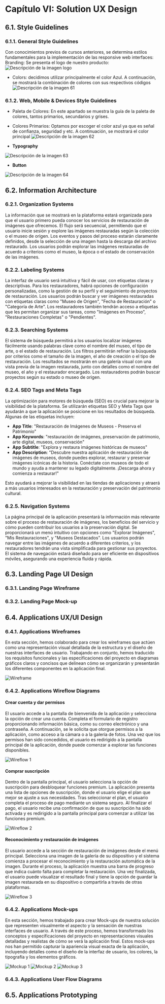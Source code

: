# Capítulo VI: Solution UX Design

## 6.1. Style Guidelines

### 6.1.1. General Style Guidelines

Con conocimientos previos de cursos anteriores, se determina estilos fundamentales para la implementación de las responsive web interfaces: Branding: Se presenta el logo de nuestro producto:
![Descripción de la imagen logo](https://github.com/ImagIA-2024-02/Report/blob/main/Recursos/imagenes/logo.png?raw=true)

- Colors: decidimos utilizar principalmente el color Azul. A continuación, se mostrará la combinación de colores con sus respectivos códigos
  ![Descripción de la imagen 61](https://github.com/ImagIA-2024-02/Report/blob/main/Recursos/imagenes/61.png?raw=true)

### 6.1.2. Web, Mobile & Devices Style Guidelines

- Paleta de Colores: En este apartado se muestra la guía de la paleta de colores, tantos primarios, secundarios y grises.
- Colores Primarios: Optamos por escoger el color azul ya que es señal de confianza, seguridad y etc. A continuación, se mostrará el color principal
  ![Descripción de la imagen 62](https://github.com/ImagIA-2024-02/Report/blob/main/Recursos/imagenes/62.png?raw=true)

- **Typography**

![Descripción de la imagen 63](https://github.com/ImagIA-2024-02/Report/blob/main/Recursos/imagenes/63.png?raw=true)

- **Button**

![Descripción de la imagen 64](https://github.com/ImagIA-2024-02/Report/blob/main/Recursos/imagenes/64.png?raw=true)

## 6.2. Information Architecture

### 6.2.1. Organization Systems

La información que se mostrará en la plataforma estará organizada para que el usuario primero pueda conocer los servicios de restauración de imágenes que ofrecemos. El flujo será secuencial, permitiendo que el usuario inicie sesión y explore las imágenes restauradas según la colección o el museo de origen. Los eventos y pasos del proceso estarán claramente definidos, desde la selección de una imagen hasta la descarga del archivo restaurado. Los usuarios podrán explorar las imágenes restauradas de acuerdo a criterios como el museo, la época o el estado de conservación de las imágenes.

### 6.2.2. Labeling Systems

La interfaz de usuario será intuitiva y fácil de usar, con etiquetas claras y descriptivas. Para los restauradores, habrá opciones de configuración personalizadas, como la gestión de su perfil y el seguimiento de proyectos de restauración. Los usuarios podrán buscar y ver imágenes restauradas con etiquetas claras como "Museo de Origen", "Fecha de Restauración" o "Categoría de Arte". Los restauradores también tendrán acceso a etiquetas que les permitan organizar sus tareas, como "Imágenes en Proceso", "Restauraciones Completas" o "Pendientes".

### 6.2.3. Searching Systems

El sistema de búsqueda permitirá a los usuarios localizar imágenes fácilmente usando palabras clave como el nombre del museo, el tipo de arte, o el estado de restauración. Los filtros permitirán refinar la búsqueda por criterios como el tamaño de la imagen, el año de creación o el tipo de restauración. Los resultados se mostrarán en una galería visual con una vista previa de la imagen restaurada, junto con detalles como el nombre del museo, el año y el restaurador encargado. Los restauradores podrán buscar proyectos según su estado o museo de origen.

### 6.2.4. SEO Tags and Meta Tags

La optimización para motores de búsqueda (SEO) es crucial para mejorar la visibilidad de la plataforma. Se utilizarán etiquetas SEO y Meta Tags que ayudarán a que la aplicación se posicione en los resultados de búsqueda. Algunas de las etiquetas incluyen:

- **App Title**: "Restauración de Imágenes de Museos - Preserva el Patrimonio"
- **App Keywords**: "restauración de imágenes, preservación de patrimonio, arte digital, museos, conservación"
- **App Subtitle**: "Explora y restaura imágenes históricas de museos"
- **App Description**: "Descubre nuestra aplicación de restauración de imágenes de museos, donde puedes explorar, restaurar y preservar imágenes icónicas de la historia. Conéctate con museos de todo el mundo y ayuda a mantener su legado digitalmente. ¡Descarga ahora y comienza a restaurar!"

Esto ayudará a mejorar la visibilidad en las tiendas de aplicaciones y atraerá a más usuarios interesados en la restauración y preservación del patrimonio cultural.

### 6.2.5. Navigation Systems

La página principal de la aplicación presentará la información más relevante sobre el proceso de restauración de imágenes, los beneficios del servicio y cómo pueden contribuir los usuarios a la preservación digital. Se proporcionará un menú intuitivo con opciones como "Explorar Imágenes", "Mis Restauraciones", y "Museos Destacados". Los usuarios podrán navegar entre las imágenes de acuerdo a diferentes criterios, y los restauradores tendrán una vista simplificada para gestionar sus proyectos. El sistema de navegación estará diseñado para ser eficiente en dispositivos móviles, asegurando una experiencia fluida y rápida.

## 6.3. Landing Page UI Design

### 6.3.1. Landing Page Wireframe

### 6.3.2. Landing Page Mock-up

## 6.4. Applications UX/UI Design

### 6.4.1. Applications Wireframes

En esta sección, hemos colaborado para crear los wireframes que actúen como una representación visual detallada de la estructura y el diseño de nuestras interfaces de usuario. Trabajando en conjunto, hemos traducido los requisitos funcionales y las especificaciones del proyecto en diagramas gráficos claros y concisos que delinean cómo se organizarán y presentarán los diferentes componentes en la aplicación final.

![Wireframe](https://github.com/ImagIA-2024-02/Report/blob/main/Recursos/imagenes/wireframe-app.png?raw=true)

### 6.4.2. Applications Wireflow Diagrams

#### **Crear cuenta y dar permisos**

El usuario accede a la pantalla de bienvenida de la aplicación y selecciona la opción de crear una cuenta. Completa el formulario de registro proporcionando información básica, como su correo electrónico y una contraseña. A continuación, se le solicita que otorgue permisos a la aplicación, como acceso a la cámara o a la galería de fotos. Una vez que los permisos han sido concedidos, el usuario es redirigido a la pantalla principal de la aplicación, donde puede comenzar a explorar las
funciones disponibles.

![Wireflow 1](https://github.com/ImagIA-2024-02/Report/blob/main/Recursos/imagenes/wireflow-1.png?raw=true)

#### **Comprar suscripción**

Dentro de la pantalla principal, el usuario selecciona la opción de suscripción para desbloquear funciones premium. La aplicación presenta una lista de opciones de suscripción, donde el usuario elige el plan que mejor se ajuste a sus necesidades. Tras seleccionar el plan, el usuario completa el proceso de pago mediante un sistema seguro. Al finalizar el pago, el usuario recibe una confirmación de que su suscripción ha sido activada y es redirigido a la pantalla principal para comenzar a utilizar las funciones premium.

![Wireflow 2](https://github.com/ImagIA-2024-02/Report/blob/main/Recursos/imagenes/Wireflow-2.png?raw=true)

#### **Reconocimiento y restauración de imágenes**

El usuario accede a la sección de restauración de imágenes desde el menú principal. Selecciona una imagen de la galería de su dispositivo y el sistema comienza a procesar el reconocimiento y la restauración automática de la imagen. Durante el proceso, la aplicación muestra una barra de progreso que indica cuánto falta para completar la restauración. Una vez finalizada, el usuario puede visualizar el resultado final y tiene la opción de guardar la imagen restaurada en su dispositivo o compartirla a través de otras plataformas.

![Wireflow 3](https://github.com/ImagIA-2024-02/Report/blob/main/Recursos/imagenes/wireflow-3.png?raw=true)

### 6.4.2. Applications Mock-ups

En esta sección, hemos trabajado para crear Mock-ups de nuestra solución que representen visualmente el aspecto y la sensación de nuestras interfaces de usuario. A través de este proceso, hemos transformado los conceptos y especificaciones del proyecto en representaciones visuales detalladas y realistas de cómo se verá la aplicación final. Estos mock-ups nos han permitido capturar la apariencia visual exacta de la aplicación, incluyendo detalles como el diseño de la interfaz de usuario, los colores, la tipografía y los elementos gráficos.

![Mockup 1](https://github.com/ImagIA-2024-02/Report/blob/main/Recursos/imagenes/mock1.png?raw=true)
![Mockup 2](https://github.com/ImagIA-2024-02/Report/blob/main/Recursos/imagenes/mock2.png?raw=true)
![Mockup 3](https://github.com/ImagIA-2024-02/Report/blob/main/Recursos/imagenes/mock3.png?raw=true)

### 6.4.3. Applications User Flow Diagrams

## 6.5. Applications Prototyping

